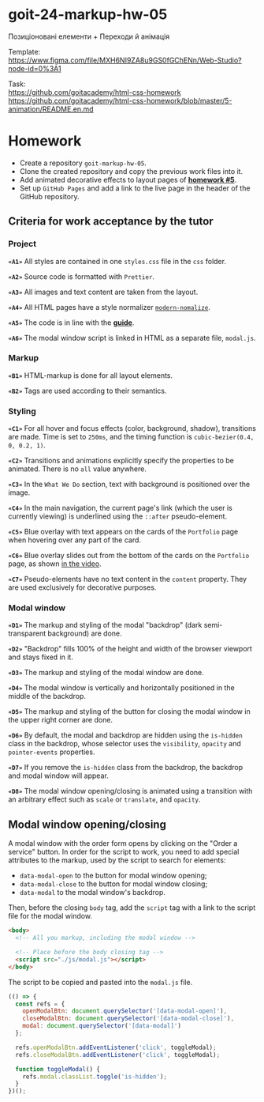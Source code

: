 # goit-24-markup-hw-05

Позиціоновані елементи + Переходи й анімація

Template:\
https://www.figma.com/file/MXH6NI9ZA8u9GS0fGChENn/Web-Studio?node-id=0%3A1

Task:\
https://github.com/goitacademy/html-css-homework \
https://github.com/goitacademy/html-css-homework/blob/master/5-animation/README.en.md

# Homework

- Create a repository `goit-markup-hw-05`.
- Clone the created repository and copy the previous work files into it.
- Add animated decorative effects to layout pages of
  [**homework #5**](https://www.figma.com/file/5vQ5fIsm5p6Mfqhl0Ee2qB/Web-Studio-ENG?node-id=1%3A836).
- Set up `GitHub Pages` and add a link to the live page in the header of the
  GitHub repository.

## Criteria for work acceptance by the tutor

### Project

**`«A1»`** All styles are contained in one `styles.css` file in the `css`
folder.

**`«A2»`** Source code is formatted with `Prettier`.

**`«A3»`** All images and text content are taken from the layout.

**`«A4»`** All HTML pages have a style normalizer
[`modern-nomalize`](https://github.com/sindresorhus/modern-normalize).

**`«A5»`** The code is in line with the [**guide**](https://codeguide.co/).

**`«A6»`** The modal window script is linked in HTML as a separate file,
`modal.js`.

### Markup

**`«B1»`** HTML-markup is done for all layout elements.

**`«B2»`** Tags are used according to their semantics.

### Styling

**`«C1»`** For all hover and focus effects (color, background, shadow),
transitions are made. Time is set to `250ms`, and the timing function is
`cubic-bezier(0.4, 0, 0.2, 1)`.

**`«C2»`** Transitions and animations explicitly specify the properties to be
animated. There is no `all` value anywhere.

**`«C3»`** In the `What We Do` section, text with background is positioned over
the image.

**`«C4»`** In the main navigation, the current page's link (which the user is
currently viewing) is underlined using the `::after` pseudo-element.

**`«C5»`** Blue overlay with text appears on the cards of the `Portfolio` page
when hovering over any part of the card.

**`«C6»`** Blue overlay slides out from the bottom of the cards on the
`Portfolio` page, as shown [in the video](./preview.gif).

**`«C7»`** Pseudo-elements have no text content in the `content` property. They
are used exclusively for decorative purposes.

### Modal window

**`«D1»`** The markup and styling of the modal "backdrop" (dark semi-transparent
background) are done.

**`«D2»`** "Backdrop" fills 100% of the height and width of the browser viewport
and stays fixed in it.

**`«D3»`** The markup and styling of the modal window are done.

**`«D4»`** The modal window is vertically and horizontally positioned in the
middle of the backdrop.

**`«D5»`** The markup and styling of the button for closing the modal window in
the upper right corner are done.

**`«D6»`** By default, the modal and backdrop are hidden using the `is-hidden`
class in the backdrop, whose selector uses the `visibility`, `opacity` and
`pointer-events` properties.

**`«D7»`** If you remove the `is-hidden` class from the backdrop, the backdrop
and modal window will appear.

**`«D8»`** The modal window opening/closing is animated using a transition with
an arbitrary effect such as `scale` or `translate`, and `opacity`.

## Modal window opening/closing

A modal window with the order form opens by clicking on the "Order a service"
button. In order for the script to work, you need to add special attributes to
the markup, used by the script to search for elements:

- `data-modal-open` to the button for modal window opening;
- `data-modal-close` to the button for modal window closing;
- `data-modal` to the modal window's backdrop.

Then, before the closing `body` tag, add the `script` tag with a link to the
script file for the modal window.

```html
<body>
  <!-- All you markup, including the modal window -->

  <!-- Place before the body closing tag -->
  <script src="./js/modal.js"></script>
</body>
```

The script to be copied and pasted into the `modal.js` file.

```js
(() => {
  const refs = {
    openModalBtn: document.querySelector('[data-modal-open]'),
    closeModalBtn: document.querySelector('[data-modal-close]'),
    modal: document.querySelector('[data-modal]')
  };

  refs.openModalBtn.addEventListener('click', toggleModal);
  refs.closeModalBtn.addEventListener('click', toggleModal);

  function toggleModal() {
    refs.modal.classList.toggle('is-hidden');
  }
})();
```
